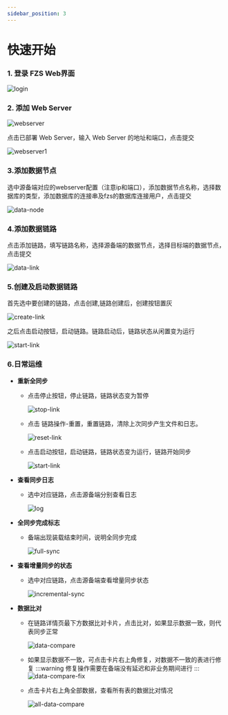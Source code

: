 ```yaml
---
sidebar_position: 3
---
```


# 快速开始

### 1. 登录 FZS Web界面

![login](/img/quick/login.png)

### 2. 添加 Web Server

![webserver](/img/quick/webserver.png)

点击已部署 Web Server，输入 Web Server 的地址和端口，点击提交

![webserver1](/img/quick/add-webserver.png)

### 3.添加数据节点

选中源备端对应的webserver配置（注意ip和端口），添加数据节点名称，选择数据库的类型，添加数据库的连接串及fzs的数据库连接用户，点击提交

![data-node](/img/quick/add-node.png)

### 4.添加数据链路

点击添加链路，填写链路名称，选择源备端的数据节点，选择目标端的数据节点，点击提交

![data-link](/img/quick/add-link.png)

### 5.创建及启动数据链路

首先选中要创建的链路，点击创建,链路创建后，创建按钮置灰

![create-link](/img/quick/create-link.png)

之后点击启动按钮，启动链路。链路启动后，链路状态从闲置变为运行

![start-link](/img/quick/start-link.png)

### 6.日常运维

- **重新全同步**
    - 点击停止按钮，停止链路，链路状态变为暂停
  
      ![stop-link](/img/quick/stop-link.png)
    - 点击 链路操作-重置，重置链路，清除上次同步产生文件和日志。
  
      ![reset-link](/img/quick/reset-link.png)
    - 点击启动按钮，启动链路，链路状态变为运行，链路开始同步
  
      ![start-link](/img/quick/start-link.png)
- **查看同步日志**
    - 选中对应链路，点击源备端分别查看日志
  
      ![log](/img/quick/log.png)
- **全同步完成标志**
    - 备端出现装载结束时间，说明全同步完成
  
      ![full-sync](/img/quick/full-sync.png)
- **查看增量同步的状态**
    - 选中对应链路，点击源备端查看增量同步状态
  
      ![incremental-sync](/img/quick/incremental-sync.png)
- **数据比对**
    - 在链路详情页最下方数据比对卡片，点击比对，如果显示数据一致，则代表同步正常
  
      ![data-compare](/img/quick/data-compare.png)
    - 如果显示数据不一致，可点击卡片右上角修复，对数据不一致的表进行修复
      :::warning
      修复操作需要在备端没有延迟和非业务期间进行
      :::
      ![data-compare-fix](/img/quick/fix.png)
    - 点击卡片右上角全部数据，查看所有表的数据比对情况
  
      ![all-data-compare](/img/quick/all-data-compare.png)





